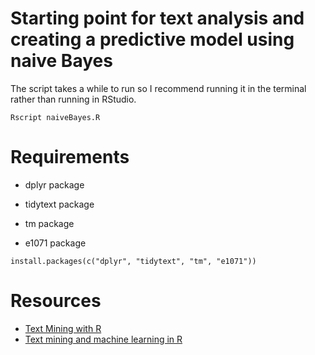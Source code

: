 # Starting point for text analysis and creating a predictive model using naive Bayes

The script takes a while to run so I recommend running it in the terminal rather
than running in RStudio.

```
Rscript naiveBayes.R
```
# Requirements
* dplyr package

* tidytext package

* tm package

* e1071 package
```
install.packages(c("dplyr", "tidytext", "tm", "e1071"))
```

# Resources
* [Text Mining with R](http://tidytextmining.com/tidytext.html)
* [Text mining and machine learning in R](http://data-analytics.net/cep/Schedule_files/Textmining%20%20Clustering,%20Topic%20Modeling,%20and%20Classification.htm)

